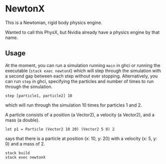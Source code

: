 # NewtonX

This is a Newtonian, rigid body physics engine.

Wanted to call this PhysX, but Nvidia already have a physics engine by that name. 

## Usage

At the moment, you can run a simulation running `main` in ghci or running the executable (`stack exec newtonX`) which will step through the simulation with a second gap between each step without ever stopping. Alternatively, you can run `step` in ghci, specifying the particles and number of times to run through the simulation.

```
step [particle1, particle2] 10
```

which will run through the simulation 10 times for particles 1 and 2.

A particle consists of a position (a Vector2), a velocity (a Vector2), and a mass (a double).

```
let p1 = Particle (Vector2 10 20) (Vector2 5 0) 2
```

says that there is a particle at position (x: 10, y: 20) with a velocity (x: 5, y: 0) and a mass of 2.

```
stack build
stack exec newtonX
```
